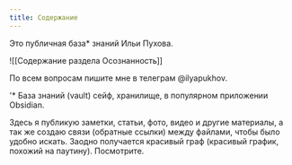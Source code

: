 ```yaml
---
title: Содержание
---
```

Это публичная база* знаний Ильи Пухова.

![[Содержание раздела Осознанность]]

По всем вопросам пишите мне в телеграм @ilyapukhov.

'* База знаний (vault) сейф, хранилище, в популярном приложении Obsidian.

Здесь я публикую заметки, статьи, фото, видео и другие материалы, а так же создаю связи (обратные ссылки) между файлами, чтобы было удобно искать. Заодно получается красивый граф (красивый график, похожий на паутину). Посмотрите.